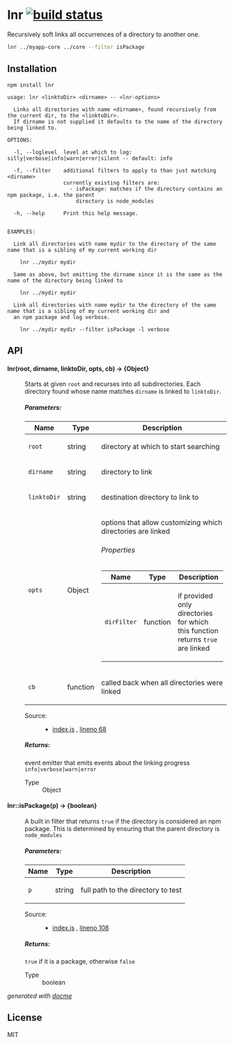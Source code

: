 # lnr [![build status](https://secure.travis-ci.org/thlorenz/lnr.png)](http://travis-ci.org/thlorenz/lnr)

Recursively soft links all occurrences of a directory to another one.

```sh
lnr ../myapp-core ../core --filter isPackage
```

## Installation

    npm install lnr

```
usage: lnr <linktoDir> <dirname> -- <lnr-options>

  Links all directories with name <dirname>, found recursively from the current dir, to the <linktoDir>.
  If dirname is not supplied it defaults to the name of the directory being linked to.

OPTIONS:

  -l, --loglevel  level at which to log: silly|verbose|info|warn|error|silent -- default: info

  -f, --filter    additional filters to apply to than just matching <dirname>
                  currently existing filters are:
                    - isPackage: matches if the directory contains an npm package, i.e. the parent
                      directory is node_modules
  
  -h, --help      Print this help message.


EXAMPLES:
  
  Link all directories with name mydir to the directory of the same name that is a sibling of my current working dir
    
    lnr ../mydir mydir

  Same as above, but omitting the dirname since it is the same as the name of the directory being linked to
    
    lnr ../mydir mydir

  Link all directories with name mydir to the directory of the same name that is a sibling of my current working dir and
  an npm package and log verbose.
    
    lnr ../mydir mydir --filter isPackage -l verbose
```

## API

<!-- START docme generated API please keep comment here to allow auto update -->
<!-- DON'T EDIT THIS SECTION, INSTEAD RE-RUN docme TO UPDATE -->

<div>
<div class="jsdoc-githubify">
<section>
<article>
<div class="container-overview">
<dl class="details">
</dl>
</div>
<dl>
<dt>
<h4 class="name" id="lnr"><span class="type-signature"></span>lnr<span class="signature">(root, dirname, linktoDir, opts, cb)</span><span class="type-signature"> &rarr; {Object}</span></h4>
</dt>
<dd>
<div class="description">
<p>Starts at given <code>root</code> and recurses into all subdirectories.
Each directory found whose name matches <code>dirname</code> is linked to <code>linktoDir</code>.</p>
</div>
<h5>Parameters:</h5>
<table class="params">
<thead>
<tr>
<th>Name</th>
<th>Type</th>
<th class="last">Description</th>
</tr>
</thead>
<tbody>
<tr>
<td class="name"><code>root</code></td>
<td class="type">
<span class="param-type">string</span>
</td>
<td class="description last"><p>directory at which to start searching</p></td>
</tr>
<tr>
<td class="name"><code>dirname</code></td>
<td class="type">
<span class="param-type">string</span>
</td>
<td class="description last"><p>directory to link</p></td>
</tr>
<tr>
<td class="name"><code>linktoDir</code></td>
<td class="type">
<span class="param-type">string</span>
</td>
<td class="description last"><p>destination directory to link to</p></td>
</tr>
<tr>
<td class="name"><code>opts</code></td>
<td class="type">
<span class="param-type">Object</span>
</td>
<td class="description last"><p>options that allow customizing which directories are linked</p>
<h6>Properties</h6>
<table class="params">
<thead>
<tr>
<th>Name</th>
<th>Type</th>
<th class="last">Description</th>
</tr>
</thead>
<tbody>
<tr>
<td class="name"><code>dirFilter</code></td>
<td class="type">
<span class="param-type">function</span>
</td>
<td class="description last"><p>if provided only directories for which this
function returns <code>true</code> are linked</p></td>
</tr>
</tbody>
</table>
</td>
</tr>
<tr>
<td class="name"><code>cb</code></td>
<td class="type">
<span class="param-type">function</span>
</td>
<td class="description last"><p>called back when all directories were linked</p></td>
</tr>
</tbody>
</table>
<dl class="details">
<dt class="tag-source">Source:</dt>
<dd class="tag-source"><ul class="dummy">
<li>
<a href="https://github.com/thlorenz/lnr/blob/master/index.js">index.js</a>
<span>, </span>
<a href="https://github.com/thlorenz/lnr/blob/master/index.js#L68">lineno 68</a>
</li>
</ul></dd>
</dl>
<h5>Returns:</h5>
<div class="param-desc">
<p>event emitter that emits events about the linking progress <code>info|verbose|warn|error</code></p>
</div>
<dl>
<dt>
Type
</dt>
<dd>
<span class="param-type">Object</span>
</dd>
</dl>
</dd>
<dt>
<h4 class="name" id="lnr::isPackage"><span class="type-signature"></span>lnr::isPackage<span class="signature">(p)</span><span class="type-signature"> &rarr; {boolean}</span></h4>
</dt>
<dd>
<div class="description">
<p>A built in filter that returns <code>true</code> if the directory is considered an npm package.
This is determined by ensuring that the parent directory is <code>node_modules</code></p>
</div>
<h5>Parameters:</h5>
<table class="params">
<thead>
<tr>
<th>Name</th>
<th>Type</th>
<th class="last">Description</th>
</tr>
</thead>
<tbody>
<tr>
<td class="name"><code>p</code></td>
<td class="type">
<span class="param-type">string</span>
</td>
<td class="description last"><p>full path to the directory to test</p></td>
</tr>
</tbody>
</table>
<dl class="details">
<dt class="tag-source">Source:</dt>
<dd class="tag-source"><ul class="dummy">
<li>
<a href="https://github.com/thlorenz/lnr/blob/master/index.js">index.js</a>
<span>, </span>
<a href="https://github.com/thlorenz/lnr/blob/master/index.js#L108">lineno 108</a>
</li>
</ul></dd>
</dl>
<h5>Returns:</h5>
<div class="param-desc">
<p><code>true</code> if it is a package, otherwise <code>false</code></p>
</div>
<dl>
<dt>
Type
</dt>
<dd>
<span class="param-type">boolean</span>
</dd>
</dl>
</dd>
</dl>
</article>
</section>
</div>

*generated with [docme](https://github.com/thlorenz/docme)*
</div>
<!-- END docme generated API please keep comment here to allow auto update -->

## License

MIT
